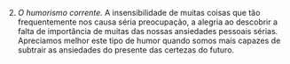 ﻿2. *O humorismo corrente.* A insensibilidade de muitas coisas que tão frequentemente nos causa séria preocupação, a alegria ao descobrir  a falta de importância de muitas das nossas ansiedades pessoais sérias. Apreciamos melhor  este tipo de humor quando somos mais capazes de subtrair as ansiedades do presente das certezas do futuro.